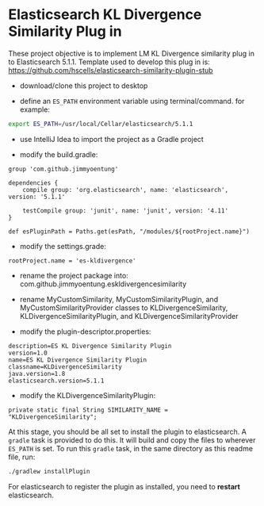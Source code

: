 # Elasticsearch KL Divergence Similarity Plug in

These project objective is to implement LM KL Divergence similarity plug in to Elasticsearch 5.1.1. Template used to develop this plug in is: https://github.com/hscells/elasticsearch-similarity-plugin-stub

- download/clone this project to desktop

- define an `ES_PATH` environment variable using terminal/command. for example:

```bash
export ES_PATH=/usr/local/Cellar/elasticsearch/5.1.1
```

- use IntelliJ Idea to import the project as a Gradle project

- modify the build.gradle:
```
group 'com.github.jimmyoentung'

dependencies {
    compile group: 'org.elasticsearch', name: 'elasticsearch', version: '5.1.1'

    testCompile group: 'junit', name: 'junit', version: '4.11'
}

def esPluginPath = Paths.get(esPath, "/modules/${rootProject.name}")
```

- modify the settings.grade:
```
rootProject.name = 'es-kldivergence'
```

- rename the project package into: com.github.jimmyoentung.eskldivergencesimilarity

- rename MyCustomSimilarity, MyCustomSimilarityPlugin, and MyCustomSimilarityProvider classes to KLDivergenceSimilarity, KLDivergenceSimilarityPlugin, and KLDivergenceSimilarityProvider

- modify the plugin-descriptor.properties:
```
description=ES KL Divergence Similarity Plugin
version=1.0
name=ES KL Divergence Similarity Plugin
classname=KLDivergenceSimilarity
java.version=1.8
elasticsearch.version=5.1.1
```

- modify the KLDivergenceSimilarityPlugin:
```
private static final String SIMILARITY_NAME = "KLDivergenceSimilarity";
```


At this stage, you should be all set to install the plugin to elasticsearch. A `gradle` task is provided
to do this. It will build and copy the files to wherever `ES_PATH` is set. To run this `gradle` task, in
the same directory as this readme file, run:

```bash
./gradlew installPlugin
```

For elasticsearch to register the plugin as installed, you need to **restart** elasticsearch.
